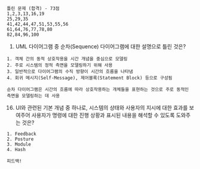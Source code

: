 ```
틀린 문제 (합격) - 73점
1,2,3,13,16,19
25,29,35
41,42,44,47,51,53,55,56
61,64,76,77,78,80
82,84,96,100
```

1. UML 다이어그램 중 순차(Sequence) 다이어그램에 대한 설명으로 틀린 것은?
```
1. 객체 간의 동적 상호작용을 시간 개념을 중심으로 모델링
2. 주로 시스템의 정적 측면을 모델링하기 위해 사용
3. 일반적으로 다이어그램의 수직 방향이 시간의 흐름을 나타냄
4. 회귀 메시지(Self-Message), 제어블록(Statement Block) 등으로 구성됨
```

```
순차 다이어그램은 시간의 흐름에 따라 상호작용하는 개체들을 표현하는 것으로 주로 동적인 측면을 모델링하는 데 사용
```

16. UI와 관련된 기본 개념 중 하나로, 시스템의 상태와 사용자의 지시에 대한 효과를 보여주어 사용자가 명령에 대한 진행 상황과 표시된 내용을 해석할 수 있도록 도와주는 것은?
```
1. Feedback
2. Posture
3. Module
4. Hash
```

```
피드백!
```

